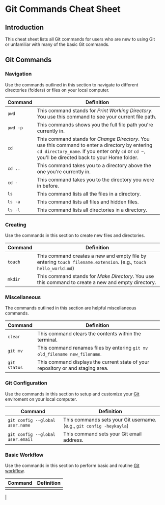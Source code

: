 # Git Commands Cheat Sheet

## Introduction

This cheat sheet lists all Git commands for users who are new to using Git or unfamiliar with many of the basic Git commands.

## Git Commands

### Navigation

Use the commands outlined in this section to navigate to different directories (folders) or files on your local computer.

| Command  | Definition                                                                                                                                                                                            |
| -------- | ----------------------------------------------------------------------------------------------------------------------------------------------------------------------------------------------------- |
| `pwd`    | This command stands for _Print Working Directory_. You use this command to see your current file path.                                                                                                |
| `pwd -p` | This commands shows you the full file path you're currently in.                                                                                                                                       |
| `cd`     | This command stands for _Change Directory_. You use this command to enter a directory by entering `cd directory_name`. If you enter only `cd` or `cd ~`, you'll be directed back to your Home folder. |
| `cd ..`  | This command takes you to a directory above the one you're currently in.                                                                                                                              |
| `cd -`   | This command takes you to the directory you were in before.                                                                                                                                           |
| `ls`     | This command lists all the files in a directory.                                                                                                                                                      |
| `ls -a`  | This command lists all files and hidden files.                                                                                                                                                        |
| `ls -l`  | This command lists all directories in a directory.                                                                                                                                                    |

### Creating

Use the commands in this section to create new files and directories.

| Command | Definition                                                                                                       |
| ------- | ---------------------------------------------------------------------------------------------------------------- |
| `touch` | This command creates a new and empty file by entering `touch filename.extension`. (e.g., `touch hello_world.md`) |
| `mkdir` | This command stands for _Make Directory_. You use this command to create a new and empty directory.              |

### Miscellaneous

The commands outlined in this section are helpful miscellaneous commands.

| Command      | Definition                                                                      |
| ------------ | ------------------------------------------------------------------------------- |
| `clear`      | This command clears the contents within the terminal.                           |
| `git mv`     | This command renames files by entering `git mv old_filename new_filename`.      |
| `git status` | This command displays the current state of your repository or and staging area. |

### Git Configuration

Use the commands in this section to setup and customize your [Git](https://git-scm.com/book/en/v2/Getting-Started-First-Time-Git-Setup) enviroment on your local computer.

| Command                          | Definition                                                           |
| -------------------------------- | -------------------------------------------------------------------- |
| `git config --global user.name`  | This commands sets your Git username. (e.g., `git config -heykayla`) |
| `git config --global user.email` | This command sets your Git email address.                            |

### Basic Workflow

Use the commands in this section to perform basic and routine [Git workflow](https://uidaholib.github.io/get-git/3workflow.html).

| Command | Definition |
| ------- | ---------- |
|         |            |

|
